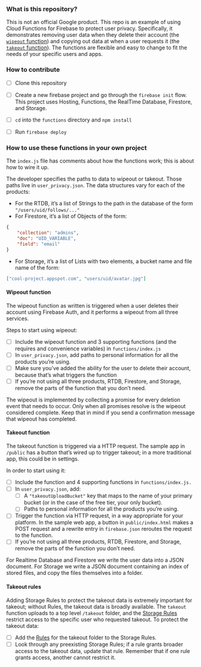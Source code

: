 ### What is this repository?

This is not an official Google product. This repo is an example of using Cloud
Functions for Firebase to protect user privacy. Specifically, it demonstrates
removing user data when they delete their account (the [`wipeout` function]())
and copying out data at when a user requests it (the [`takeout` function]()).
The functions are  flexible and easy to change to fit the needs of your specific
users and apps.

### How to contribute

- [ ] Clone this repository
- [ ] Create a new firebase project and go through the `firebase init` flow.
This project uses Hosting, Functions, the RealTime Database, Firestore, and
Storage.
- [ ] `cd` into the `functions` directory and `npm install`
- [ ] Run `firebase deploy`


### How to use these functions in your own project

The `index.js` file has comments about how the functions work; this is about
how to wire it up.

The developer specifies the paths to data to wipeout or takeout. Those paths
live in `user_privacy.json`. The data structures vary for each of the products:
* For the RTDB, it’s a list of Strings to the path in the database of the form
`"/users/uid/follows/..."`
* For Firestore, it’s a list of Objects of the form:
```json
{
    "collection": "admins",
    "doc": "UID_VARIABLE",
    "field": "email"
}
```
* For Storage, it’s a list of Lists with two elements, a bucket name and file
name of the form:
```json
["cool-project.appspot.com", "users/uid/avatar.jpg"]
```

#### Wipeout function

The wipeout function as written is triggered when a user deletes their account
using Firebase Auth, and it performs a wipeout from all three services.

Steps to start using wipeout:
- [ ] Include the wipeout function and 3 supporting functions (and the requires
  and convenience variables) in `functions/index.js`
- [ ] In `user_privacy.json`, add paths to personal information for all the
  products you’re using.
- [ ] Make sure you’ve added the ability for the user to delete their account,
  because that’s what triggers the function
- [ ] If you’re not using all three products, RTDB, Firestore, and Storage,
  remove the parts of the function that you don’t need.

The wipeout is implemented by collecting a promise for every
deletion event that needs to occur. Only when all promises resolve is the
wipeout considered complete. Keep that in mind if you send a confirmation
message that wipeout has completed.

#### Takeout function

The takeout function is triggered via a HTTP request. The sample app in
`/public` has a button that’s wired up to trigger takeout; in a more
traditional app, this could be in settings.

In order to start using it:

- [ ] Include the function and 4 supporting functions in `functions/index.js.`
- [ ] In `user_privacy.json`, add:
    - [ ] A ``"takeoutUploadBucket"`` key that maps to the name of your primary
    bucket (or in the case of the free tier, your only bucket).
    - [ ] Paths to personal information for all the products you’re using.
- [ ] Trigger the function via HTTP request, in a way appropriate for your
platform. In the sample web app, a button in `public/index.html` makes a POST
request and a rewrite entry in `firebase.json` reroutes the request to the
function.
- [ ] If you’re not using all three products, RTDB, Firestore, and Storage,
remove the parts of the function you don’t need.

For Realtime Database and Firestore we write the user data into a JSON
document. For Storage we write a JSON document containing an index of stored
files, and copy the files themselves into a folder.

#### Takeout rules

Adding Storage Rules to protect the takeout data is extremely important for
takeout; without Rules, the takeout data is broadly available. The `takeout`
function uploads to a top level `/takeout` folder, and the [Storage
Rules](https://github.com/firebase/user-privacy/blob/master/storage.rules#L3-L10
  ) restrict access to the specific user who requested takeout. To protect the
takeout data:
- [ ] Add the [Rules](https://github.com/firebase/user-privacy/blob/master/storage.rules#L3-L10)
for the takeout folder to the Storage Rules.
- [ ] Look through any preexisting Storage Rules; if a rule grants broader
access to the takeout data, update that rule. Remember that if one rule grants
access, another cannot restrict it.
